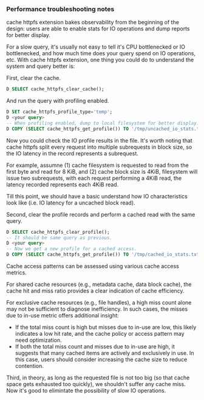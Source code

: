 ### Performance troubleshooting notes

cache httpfs extension bakes observability from the beginning of the design: users are able to enable stats for IO operations and dump reports for better display.

For a slow query, it's usually not easy to tell it's CPU bottlenecked or IO bottlenecked, and how much time does your query spend on IO operations, etc.
With cache httpfs extension, one thing you could do to understand the system and query better is:

First, clear the cache.
```sql
D SELECT cache_httpfs_clear_cache();
```
And run the query with profiling enabled.
```sql
D SET cache_httpfs_profile_type='temp';
D <your query>
-- When profiling enabled, dump to local filesystem for better display.
D COPY (SELECT cache_httpfs_get_profile()) TO '/tmp/uncached_io_stats.txt';
```
Now you could check the IO profile results in the file.
It's worth noting that cache httpfs split every request into multiple subrequests in block size, so the IO latency in the record represents a subrequest.

For example, assumne (1) cache filesystem is requested to read from the first byte and read for 8 KiB, and (2) cache block size is 4KiB, filesystem will issue two subrequests, with each request performing a 4KiB read, the latency recorded represents each 4KiB read.

Till this point, we should have a basic understand how IO characteristics look like (i.e. IO latency for a uncached block read).

Second, clear the profile records and perform a cached read with the same query.
```sql
D SELECT cache_httpfs_clear_profile();
-- It should be same query as previous.
D <your query>
-- Now we get a new profile for a cached access.
D COPY (SELECT cache_httpfs_get_profile()) TO '/tmp/cached_io_stats.txt';
```

Cache access patterns can be assessed using various cache access metrics.

For shared cache resources (e.g., metadata cache, data block cache), the cache hit and miss ratio provides a clear indication of cache efficiency.

For exclusive cache resources (e.g., file handles), a high miss count alone may not be sufficient to diagnose inefficiency. In such cases, the misses due to in-use metric offers additional insight:
- If the total miss count is high but misses due to in-use are low, this likely indicates a low hit rate, and the cache policy or access pattern may need optimization.
- If both the total miss count and misses due to in-use are high, it suggests that many cached items are actively and exclusively in use. In this case, users should consider increasing the cache size to reduce contention.

Third, in theory, as long as the requested file is not too big (so that cache space gets exhausted too quickly), we shouldn't suffer any cache miss.
Now it's good to elimintate the possibility of slow IO operations.
